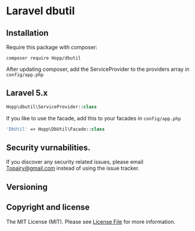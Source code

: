 # Laravel dbutil

## Installation 

Require this package with composer: 

```
composer require Hopp/dbutil
```

After updating composer, add the ServiceProvider to the providers array in `config/app.php`

## Laravel 5.x

```php
Hopp\dbutil\ServiceProvider::class
```

If you like to use the facade, add this to your facades in `config/app.php`

```php
'DbUtil' => Hopp\DbUtil\Facade::class
```

## Security vurnabilities.

If you discover any security related issues, please email Topairy@gmail.com instead of using the issue tracker.

## Versioning

## Copyright and license

The MIT License (MIT). Please see [License File](LICENSE) for more information.
